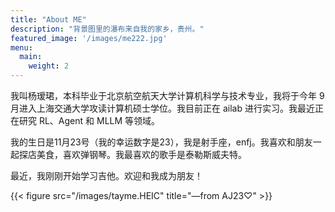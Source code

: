 ```yaml
---
title: "About ME"
description: "背景图里的瀑布来自我的家乡，贵州。"
featured_image: '/images/me222.jpg'
menu:
  main:
    weight: 2
---
```

我叫杨瑷珺，本科毕业于北京航空航天大学计算机科学与技术专业，我将于今年 9 月进入上海交通大学攻读计算机硕士学位。我目前正在 ailab 进行实习。我最近正在研究 RL、Agent 和 MLLM 等领域。

我的生日是11月23号（我的幸运数字是23），我是射手座，enfj。我喜欢和朋友一起探店美食，喜欢弹钢琴。我最喜欢的歌手是泰勒斯威夫特。

最近，我刚刚开始学习吉他。欢迎和我成为朋友！ 

{{< figure src="/images/tayme.HEIC" title="—from AJ23♡"  >}}

&nbsp;

&nbsp;
